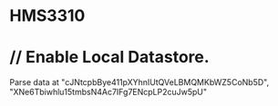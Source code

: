 # HMS3310
# // Enable Local Datastore.
Parse data at "cJNtcpbBye411pXYhnIUtQVeLBMQMKbWZ5CoNb5D", "XNe6Tbiwhlu15tmbsN4Ac7IFg7ENcpLP2cuJw5pU"
